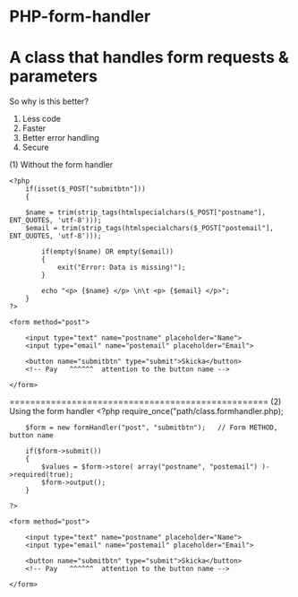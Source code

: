PHP-form-handler
================

A class that handles form requests &amp; parameters
====================================================
So why is this better?
1. Less code
2. Faster
3. Better error handling
4. Secure


(1) Without the form handler

	<?php
		if(isset($_POST["submitbtn"]))
		{
		
		$name = trim(strip_tags(htmlspecialchars($_POST["postname"], ENT_QUOTES, 'utf-8')));
		$email = trim(strip_tags(htmlspecialchars($_POST["postemail"], ENT_QUOTES, 'utf-8')));
		
			if(empty($name) OR empty($email))
			{
				exit("Error: Data is missing!");
			}
			
			echo "<p> {$name} </p> \n\t <p> {$email} </p>";
		}
	?>
	
	<form method="post">
	
		<input type="text" name="postname" placeholder="Name">
		<input type="email" name="postemail" placeholder="Email">
		
		<button name="submitbtn" type="submit">Skicka</button>
		<!-- Pay   ^^^^^^  attention to the button name -->
		
	</form>

==================================================
(2) Using the form handler
	<?php
		require_once("path/class.formhandler.php);
		
		$form = new formHandler("post", "submitbtn");	// Form METHOD, button name

		if($form->submit())
		{
			$values = $form->store( array("postname", "postemail") )->required(true);
			$form->output();
		}

	?>

	<form method="post">
	
		<input type="text" name="postname" placeholder="Name">
		<input type="email" name="postemail" placeholder="Email">
		
		<button name="submitbtn" type="submit">Skicka</button>
		<!-- Pay   ^^^^^^  attention to the button name -->
		
	</form>
